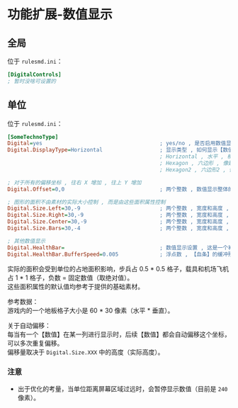 # 功能扩展-数值显示

## 全局

位于 `rulesmd.ini`：

```ini
[DigitalControls]
; 暂时没啥可设置的
```



## 单位

位于 `rulesmd.ini`：

```ini
[SomeTechnoType]
Digital=yes                                     ; yes/no , 是否启用数值显示 , 默认值是 yes
Digital.DisplayType=Horizontal                  ; 显示类型 , 如何显示【数值】 , 默认值是 Horizontal (不区分大小写)
                                                ; Horizontal , 水平 , 横着显示【字符】
                                                ; Hexagon , 六边形 , 像建筑血条那样的倾斜
                                                ; Hexagon2 , 六边形2 , 像建筑血条那样的倾斜 , 只不过是在右侧的

; 对于所有的偏移坐标 , 往右 X 增加 , 往上 Y 增加
Digital.Offset=0,0                              ; 两个整数 , 数值显示整体的偏移坐标 , 默认值是 0,0 , 单位 : 像素

; 图形的面积不由素材的实际大小控制 , 而是由这些面积属性控制
Digital.Size.Left=30,-9                         ; 两个整数 , 宽度和高度 , 左侧列的面积 , 用于计算对齐和自动偏移 , 默认值是 30,-9 (参考于提供的基础素材) , 单位 : 像素/格子
Digital.Size.Right=30,-9                        ; 两个整数 , 宽度和高度 , 右侧列的面积 , 用于计算对齐和自动偏移 , 默认值是 30,-9 (参考于提供的基础素材) , 单位 : 像素/格子
Digital.Size.Center=30,-9                       ; 两个整数 , 宽度和高度 , 中间列的面积 , 用于计算对齐和自动偏移 , 默认值是 30,-9 (参考于提供的基础素材) , 单位 : 像素/格子
Digital.Size.Bars=30,-4                         ; 两个整数 , 宽度和高度 , 【血条】的面积 , 用于计算对齐 , 默认值是 30,-4 (参考于提供的基础素材) , 单位 : 像素/格子

; 其他数值显示
Digital.HealthBar=                              ; 数值显示设置 , 这是一个补充项 , 想隐藏原来的血条需要搭配 Misc.HideHealthBar=yes 使用 , 不设置不显示 , 默认值是 空
Digital.HealthBar.BufferSpeed=0.005             ; 浮点数 , 【血条】的缓冲残影的消失速度 , 速度是每帧减少的百分比 , 0.005 意味着每帧减少 0.5% , 200 帧会掉空 , 默认值是 0.005 , 单位 : 比例/帧
```

实际的面积会受到单位的占地面积影响，步兵占 0.5 * 0.5 格子，载具和机场飞机占 1 * 1 格子，负数 = 固定数值（取绝对值）。  
这些面积属性的默认值均参考于提供的基础素材。

参考数据：  
游戏内的一个地板格子大小是 60 * 30 像素（水平 * 垂直）。

关于自动偏移：  
每当有一个【数值】在某一列进行显示时，后续【数值】都会自动偏移这个坐标，可以多次重复偏移。  
偏移量取决于 `Digital.Size.XXX` 中的高度（实际高度）。

### 注意

* 出于优化的考量，当单位距离屏幕区域过远时，会暂停显示数值（目前是 `240` 像素）。